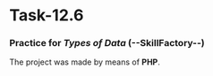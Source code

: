 # Task-12.6 
### Practice for *Types of Data* (--SkillFactory--)

The project was made by means of **PHP**.
